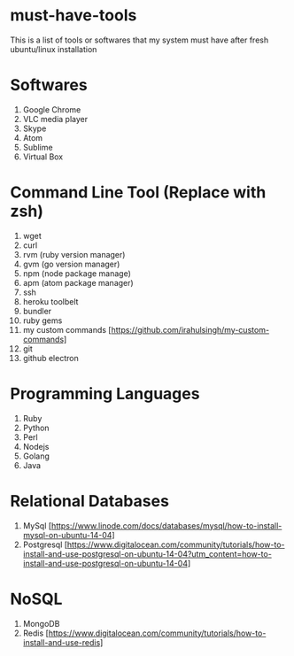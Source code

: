 # must-have-tools
This is a list of tools or softwares that my system must have after fresh ubuntu/linux installation

# Softwares
1. Google Chrome
2. VLC media player
3. Skype
4. Atom
5. Sublime
6. Virtual Box

# Command Line Tool (Replace with zsh)
1. wget
2. curl
3. rvm (ruby version manager)
4. gvm (go version manager)
5. npm (node package manage)
6. apm (atom package manager)
7. ssh
8. heroku toolbelt
9. bundler
10. ruby gems
11. my custom commands [https://github.com/irahulsingh/my-custom-commands]
12. git
13. github electron

# Programming Languages
1. Ruby
2. Python
3. Perl
4. Nodejs
5. Golang
6. Java

# Relational Databases
1. MySql [https://www.linode.com/docs/databases/mysql/how-to-install-mysql-on-ubuntu-14-04]
2. Postgresql [https://www.digitalocean.com/community/tutorials/how-to-install-and-use-postgresql-on-ubuntu-14-04?utm_content=how-to-install-and-use-postgresql-on-ubuntu-14-04]

# NoSQL
1. MongoDB
2. Redis [https://www.digitalocean.com/community/tutorials/how-to-install-and-use-redis]
